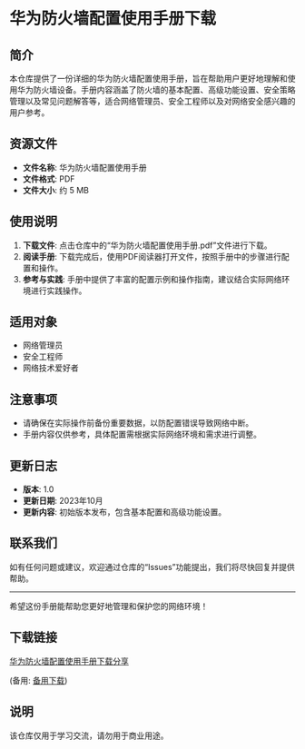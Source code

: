 # 华为防火墙配置使用手册下载

## 简介

本仓库提供了一份详细的华为防火墙配置使用手册，旨在帮助用户更好地理解和使用华为防火墙设备。手册内容涵盖了防火墙的基本配置、高级功能设置、安全策略管理以及常见问题解答等，适合网络管理员、安全工程师以及对网络安全感兴趣的用户参考。

## 资源文件

- **文件名称**: 华为防火墙配置使用手册
- **文件格式**: PDF
- **文件大小**: 约 5 MB

## 使用说明

1. **下载文件**: 点击仓库中的“华为防火墙配置使用手册.pdf”文件进行下载。
2. **阅读手册**: 下载完成后，使用PDF阅读器打开文件，按照手册中的步骤进行配置和操作。
3. **参考与实践**: 手册中提供了丰富的配置示例和操作指南，建议结合实际网络环境进行实践操作。

## 适用对象

- 网络管理员
- 安全工程师
- 网络技术爱好者

## 注意事项

- 请确保在实际操作前备份重要数据，以防配置错误导致网络中断。
- 手册内容仅供参考，具体配置需根据实际网络环境和需求进行调整。

## 更新日志

- **版本**: 1.0
- **更新日期**: 2023年10月
- **更新内容**: 初始版本发布，包含基本配置和高级功能设置。

## 联系我们

如有任何问题或建议，欢迎通过仓库的“Issues”功能提出，我们将尽快回复并提供帮助。

---

希望这份手册能帮助您更好地管理和保护您的网络环境！

## 下载链接
[华为防火墙配置使用手册下载分享](https://pan.quark.cn/s/d08b2e206276) 

(备用: [备用下载](https://pan.baidu.com/s/1R8XuqvgflL3iaUJaHAjwMg?pwd=1234))

## 说明

该仓库仅用于学习交流，请勿用于商业用途。
